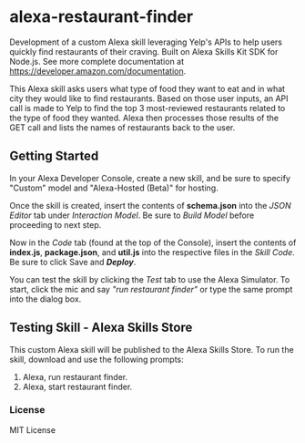 # alexa-restaurant-finder
Development of a custom Alexa skill leveraging Yelp's APIs to help users quickly find restaurants of their craving. Built on Alexa Skills Kit SDK for Node.js. See more complete documentation at https://developer.amazon.com/documentation.

This Alexa skill asks users what type of food they want to eat and in what city they would like to find restaurants. Based on those user inputs, an API call is made to Yelp to find the top 3 most-reviewed restaurants related to the type of food they wanted. Alexa then processes those results of the GET call and lists the names of restaurants back to the user.

## Getting Started
In your Alexa Developer Console, create a new skill, and be sure to specify "Custom" model and "Alexa-Hosted (Beta)" for hosting. 

Once the skill is created, insert the contents of **schema.json** into the *JSON Editor* tab under *Interaction Model*. Be sure to *Build Model* before proceeding to next step.

Now in the *Code* tab (found at the top of the Console), insert the contents of **index.js**, **package.json**, and **util.js** into the respective files in the *Skill Code*. Be sure to click Save and **_Deploy_**.

You can test the skill by clicking the *Test* tab to use the Alexa Simulator. To start, click the mic and say *"run restaurant finder"* or type the same prompt into the dialog box.

## Testing Skill - Alexa Skills Store
This custom Alexa skill will be published to the Alexa Skills Store. To run the skill, download and use the following prompts:
1. Alexa, run restaurant finder.
2. Alexa, start restaurant finder.

### License
MIT License
